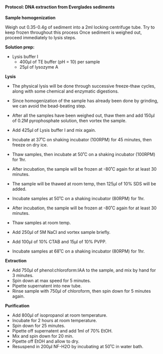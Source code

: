 #### Protocol: DNA extraction from Everglades sediments


**Sample homogenization**

Weigh out 0.35-0.4g of sediment into a 2ml locking centrifuge tube.
Try to keep frozen throughout this process
Once sediment is weighed out, proceed immediately to lysis steps.

**Solution prep:**

- Lysis buffer I
    - 400µl of TE buffer (pH = 10) per sample
    - 25µl of lysozyme A

**Lysis**

- The physical lysis will be done through successive freeze-thaw cycles, along with some chemical and enzymatic digestions.
- Since homogenization of the sample has already been done by grinding, we can avoid the bead-beating step.
- After all the samples have been weighed out, thaw them and add 150µl of 0.2M pyrophosphate solution, then vortex the sample.
- Add 425µl of Lysis buffer I and mix again.
- Incubate at 37˚C on shaking incubator (100RPM) for 45 minutes, then freeze on dry ice.
- Thaw samples, then incubate at 50˚C on a shaking incubator (100RPM) for 1hr.
- After incubation, the sample will be frozen at -80˚C again for at least 30 minutes.

- The sample will be thawed at room temp, then 125µl of 10% SDS will be added.
- Incubate samples at 50˚C on a shaking incubator (80RPM) for 1hr.
- After incubation, the sample will be frozen at -80˚C again for at least 30 minutes.

- Thaw samples at room temp.
- Add 250µl of 5M NaCl and vortex sample briefly.
- Add 100µl of 10% CTAB and 15µl of 10% PVPP.
- Incubate samples at 68˚C on a shaking incubator (80RPM) for 1hr.

**Extraction**

- Add 750µl of phenol:chloroform:IAA to the sample, and mix by hand for 3 minutes.
- Spin down at max speed for 5 minutes.
- Pipette supernatent into new tube.
- Rinse sample with 750µl of chloroform, then spin down for 5 minutes again.

**Purification**

- Add 800µl of isopropanol at room temperature.
- Incubate for 2 hours at room temperature.
- Spin down for 25 minutes.
- Pipette off supernatent and add 1ml of 70% EtOH.
- Mix and spin down for 20 min.
- Pipette off EtOH and allow to dry.
- Resuspend in 200µl NF-H2O by incubating at 50˚C in water bath.
